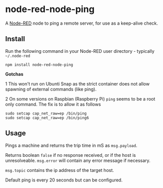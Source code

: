 node-red-node-ping
==================

A <a href="http://nodered.org" target="_new">Node-RED</a> node to ping a
remote server, for use as a keep-alive check.

Install
-------

Run the following command in your Node-RED user directory - typically `~/.node-red`

    npm install node-red-node-ping

**Gotchas**

 1 This won't run on Ubunti Snap as the strict container does not allow spawning of external commands (like ping).

 2 On some versions on Raspbian (Raspberry Pi) `ping` seems to be a root only command.
The fix is to allow it as follows

    sudo setcap cap_net_raw=ep /bin/ping
    sudo setcap cap_net_raw=ep /bin/ping6

Usage
-----

Pings a machine and returns the trip time in mS as `msg.payload`.

Returns boolean `false` if no response received, or if the host is unresolveable.
`msg.error` will contain any error message if necessary.

`msg.topic` contains the ip address of the target host.

Default ping is every 20 seconds but can be configured.
